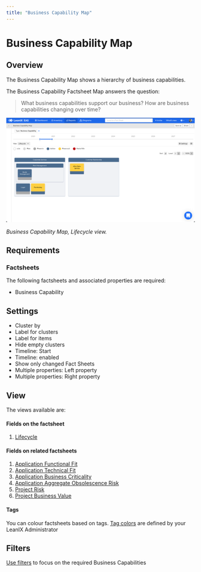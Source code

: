 ```yaml
---
title: "Business Capability Map"
---
```


# Business Capability Map

## Overview

The Business Capability Map shows a hierarchy of business capabilities. 

<!--
![Business Capability Map ](../assets/images/business-capability-map-thumbnail.png)
-->

The Business Capability Factsheet Map answers the question:

> What business capabilities support our business?
> How are business capabilities changing over time? 


![Business Capability Factsheet Map report](../assets/images/business-capability-map.png)

*Business Capability Map, Lifecycle view.*

## Requirements

### Factsheets

The following factsheets and associated properties are required:

- Business Capability

## Settings

- Cluster by
- Label for clusters
- Label for items
- Hide empty clusters
- Timeline: Start
- Timeline: enabled
- Show only changed Fact Sheets
- Multiple properties: Left property
- Multiple properties: Right property


## View

The views available are:

#### Fields on the factsheet 

1. [Lifecycle][lifecycle-view]

#### Fields on related factsheets

1. [Application Functional Fit][application-functional-fit-view]
1. [Application Technical Fit][application-technical-fit-view]
1. [Application Business Criticality][application-business-criticality-view]
1. [Application Aggregate Obsolescence Risk][application-aggregated-obsolescence-risk-view]
1. [Project Risk][project-risk-view]
1. [Project Business Value][project-business-value-view]

#### Tags

You can colour factsheets based on tags. [Tag colors](https://docs.leanix.net/docs/maintain-your-tags) are defined by your LeanIX Administrator

## Filters

[Use filters][report-filters] to focus on the required Business Capabilities


<!-- view links -->

[lifecycle-view]: https://docs.leanix.net/docs/reporting-views#1-lifecycle
[application-functional-fit-view]: https://docs.leanix.net/docs/reporting-views#2-functional-fit
[application-technical-fit-view]: https://docs.leanix.net/docs/reporting-views#3-technical-fit
[it-component-technical-fit]: https://docs.leanix.net/docs/reporting-views#3-technical-fit
[application-business-criticality-view]: https://docs.leanix.net/docs/reporting-views#4-business-criticality
[application-aggregated-obsolescence-risk-view]: https://docs.leanix.net/docs/reporting-views#5-technology-risk
[project-risk-view]: https://docs.leanix.net/docs/reporting-views#6-project-risk
[project-status-view]: https://docs.leanix.net/docs/reporting-views#7-project-status
[project-cost-view]: https://docs.leanix.net/docs/reporting-views#8-project-business-value-budget-opex--capex
[project-business-value-view]: https://docs.leanix.net/docs/reporting-views#9-project-business-value-npv
[provider-quality-view]: https://docs.leanix.net/docs/reporting-views#10-provider-quality
[provider-criticality-view]: https://docs.leanix.net/docs/reporting-views#11-provider-criticality
[application-total-annual-cost-view]: https://docs.leanix.net/docs/reporting-views#12-it-componentsapplications-total-annual-cost
[it-component-resource-classification]: https://docs.leanix.net/docs/reporting-views#13-technical-stacksit-components-resource-classification
[data-classification-view]: https://docs.leanix.net/docs/reporting-views#14-data-object-application-data-classification

<!-- other links -->

[report-filters]: https://docs.leanix.net/docs/searching-and-filtering-functions-in-leanix#searching-in-reports
